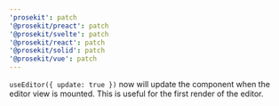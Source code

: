 ```yaml
---
'prosekit': patch
'@prosekit/preact': patch
'@prosekit/svelte': patch
'@prosekit/react': patch
'@prosekit/solid': patch
'@prosekit/vue': patch
---
```


`useEditor({ update: true })` now will update the component when the editor view is mounted. This is useful for the first render of the editor.
